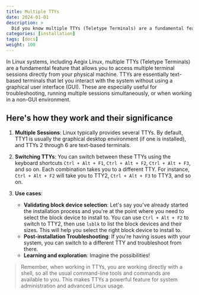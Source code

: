 ```yaml
---
title: Multiple TTYs
date: 2024-01-01
description: >
  Did you know multiple TTYs (Teletype Terminals) are a fundamental feature in GNU/Linux systems including Aegix Linux?
categories: [installation]
tags: [docs]
weight: 100
---
```


In Linux systems, including Aegix Linux, multiple TTYs (Teletype Terminals) are a fundamental feature that allows you to access multiple terminal sessions directly from your physical machine. TTYs are essentially text-based terminals that let you interact with the system without using a graphical user interface (GUI). These are especially useful for troubleshooting, running multiple sessions simultaneously, or when working in a non-GUI environment.

## Here's how they work and their significance

1. **Multiple Sessions**: Linux typically provides several TTYs. By default, TTY1 is usually the graphical desktop environment (if one is installed), and TTYs 2 through 6 are text-based terminals.

2. **Switching TTYs**: You can switch between these TTYs using the keyboard shortcuts `Ctrl + Alt + F1`, `Ctrl + Alt + F2`, `Ctrl + Alt + F3`, and so on. Each combination takes you to a different TTY. For instance, `Ctrl + Alt + F2` will take you to TTY2, `Ctrl + Alt + F3` to TTY3, and so on.

3. **Use cases**:
    - **Validating block device selection**: Let's say you've already started the installation process and you're at the point where you need to select the block device to install to. You can use `Ctrl + Alt + F2` to switch to TTY2, then use `lsblk` to list the block devices and their sizes. This will help you select the right block device to install to. 
    - **Post-installation Troubleshooting**: If you're having issues with your system, you can switch to a different TTY and troubleshoot from there.
    - **Learning and exploration**: Imagine the possibilities! 

> Remember, when working in TTYs, you are working directly with a shell, so all the usual command-line tools and commands are available to you. This makes TTYs a powerful feature for system administration and advanced Linux usage.
